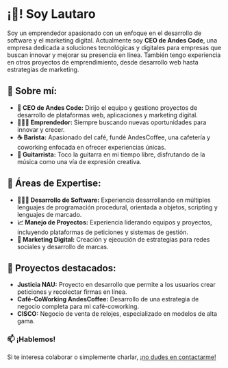 <h1>¡👋! Soy Lautaro</h1>

<p>Soy un emprendedor apasionado con un enfoque en el desarrollo de software y el marketing digital. Actualmente soy <b>CEO de Andes Code</b>, una empresa dedicada a soluciones tecnológicas y digitales para empresas que buscan innovar y mejorar su presencia en línea. También tengo experiencia en otros proyectos de emprendimiento, desde desarrollo web hasta estrategias de marketing.</p>

<h2>🎯 Sobre mí:</h2>
<ul>
  <li><b>🗻 CEO de Andes Code:</b> Dirijo el equipo y gestiono proyectos de desarrollo de plataformas web, aplicaciones y marketing digital.</li>
  <li><b>🧑🏻‍💼 Emprendedor:</b> Siempre buscando nuevas oportunidades para innovar y crecer.</li>
  <li><b>☕ Barista:</b> Apasionado del café, fundé AndesCoffee, una cafetería y coworking enfocada en ofrecer experiencias únicas.</li>
  <li><b>🎸 Guitarrista:</b> Toco la guitarra en mi tiempo libre, disfrutando de la música como una vía de expresión creativa.</li>
</ul>
  
<h2>🚀 Áreas de Expertise:</h2>
<ul>
  <li><b>👨🏻‍💻 Desarrollo de Software:</b> Experiencia desarrollando en múltiples lenguajes de programación procedural, orientada a objetos, scripting y lenguajes de marcado.</li>
  <li><b>📈 Manejo de Proyectos:</b> Experiencia liderando equipos y proyectos, incluyendo plataformas de peticiones y sistemas de gestión.</li>
  <li><b>🎯 Marketing Digital:</b> Creación y ejecución de estrategias para redes sociales y desarrollo de marcas.</li>
</ul>

<h2>💼 Proyectos destacados:</h2>
<ul>
  <li><b>Justicia NAU:</b> Proyecto en desarrollo que permite a los usuarios crear peticiones y recolectar firmas en línea.</li>
  <li><b>Café-CoWorking AndesCoffee:</b> Desarrollo de una estrategia de negocio completa para mi café-coworking.</li>
  <li><b>CISCO:</b> Negocio de venta de relojes, especializado en modelos de alta gama.</li>
</ul>

<h3>📫 ¡Hablemos!</h3>

<p>Si te interesa colaborar o simplemente charlar, <a href="https://andescode.com.ar/contacto.html">¡no dudes en contactarme!</a></p>

